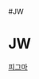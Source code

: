 #JW

# JW

<a href="https://www.figma.com/design/WjzzAnILYjjNLypDdF0g4c/%EC%9B%B9%EC%82%AC%EC%9D%B4%ED%8A%B8-%EB%A6%AC%EB%94%94%EC%9E%90%EC%9D%B8-JW-MARRIOTT?node-id=0-1&t=tW7dDdx3iij5sdbG-1"> 피그마 </a>
